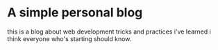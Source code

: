 # A simple personal blog

this is a blog about web development tricks and practices i've learned i think everyone who's starting should know.